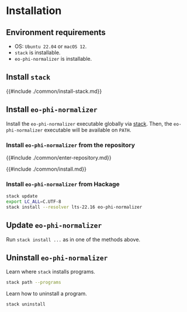 # Installation

## Environment requirements

- OS: `Ubuntu 22.04` or `macOS 12`.
- `stack` is installable.
- `eo-phi-normalizer` is installable.

## Install `stack`

{{#include ./common/install-stack.md}}

## Install `eo-phi-normalizer`

Install the `eo-phi-normalizer` executable globally via [stack](https://docs.haskellstack.org/en/stable).
Then, the `eo-phi-normalizer` executable will be available on `PATH`.

### Install `eo-phi-normalizer` from the repository

{{#include ./common/enter-repository.md}}

{{#include ./common/install.md}}

### Install `eo-phi-normalizer` from Hackage

```sh
stack update
export LC_ALL=C.UTF-8
stack install --resolver lts-22.16 eo-phi-normalizer
```

## Update `eo-phi-normalizer`

Run `stack install ...` as in one of the methods above.

## Uninstall `eo-phi-normalizer`

Learn where `stack` installs programs.

```sh
stack path --programs
```

Learn how to uninstall a program.

```sh
stack uninstall
```
